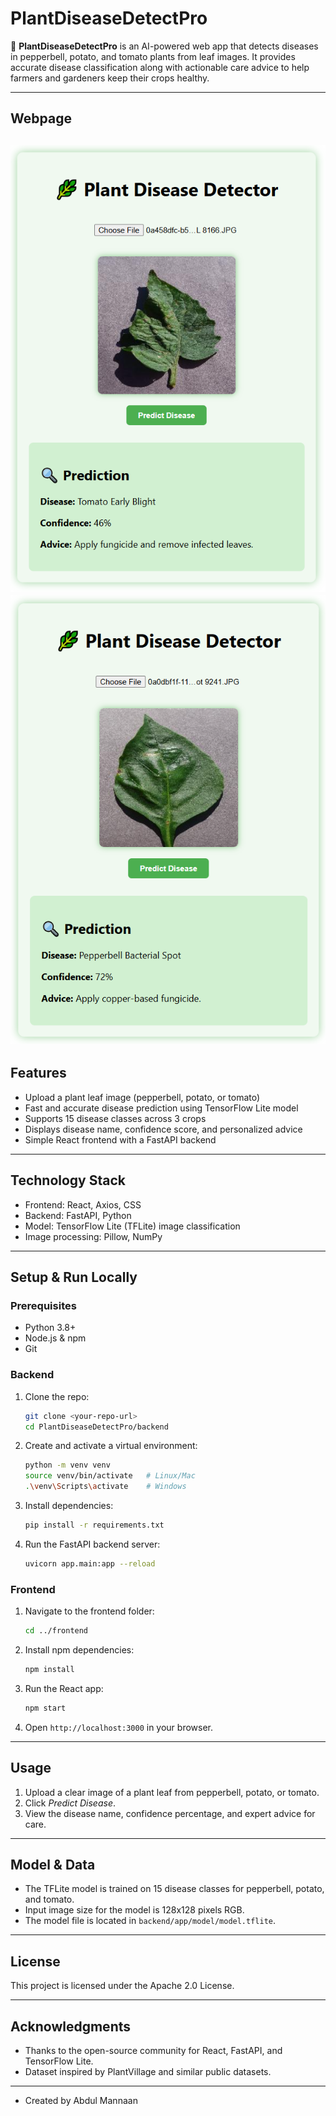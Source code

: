 # PlantDiseaseDetectPro

🌿 **PlantDiseaseDetectPro** is an AI-powered web app that detects diseases in pepperbell, potato, and tomato plants from leaf images. It provides accurate disease classification along with actionable care advice to help farmers and gardeners keep their crops healthy.

---
## Webpage
![Alt text](https://github.com/abdulmannaan502/SmartPlantCare/blob/main/Images/1.png)
![Alt text](https://github.com/abdulmannaan502/SmartPlantCare/blob/main/Images/2.png)
---

## Features

- Upload a plant leaf image (pepperbell, potato, or tomato)
- Fast and accurate disease prediction using TensorFlow Lite model
- Supports 15 disease classes across 3 crops
- Displays disease name, confidence score, and personalized advice
- Simple React frontend with a FastAPI backend

---

## Technology Stack

- Frontend: React, Axios, CSS
- Backend: FastAPI, Python
- Model: TensorFlow Lite (TFLite) image classification
- Image processing: Pillow, NumPy

---

## Setup & Run Locally

### Prerequisites

- Python 3.8+
- Node.js & npm
- Git

### Backend

1. Clone the repo:

   ```bash
   git clone <your-repo-url>
   cd PlantDiseaseDetectPro/backend
   ```

2. Create and activate a virtual environment:

   ```bash
   python -m venv venv
   source venv/bin/activate   # Linux/Mac
   .\venv\Scripts\activate    # Windows
   ```

3. Install dependencies:

   ```bash
   pip install -r requirements.txt
   ```

4. Run the FastAPI backend server:

   ```bash
   uvicorn app.main:app --reload
   ```

### Frontend

1. Navigate to the frontend folder:

   ```bash
   cd ../frontend
   ```

2. Install npm dependencies:

   ```bash
   npm install
   ```

3. Run the React app:

   ```bash
   npm start
   ```

4. Open `http://localhost:3000` in your browser.

---

## Usage

1. Upload a clear image of a plant leaf from pepperbell, potato, or tomato.
2. Click *Predict Disease*.
3. View the disease name, confidence percentage, and expert advice for care.

---

## Model & Data

- The TFLite model is trained on 15 disease classes for pepperbell, potato, and tomato.
- Input image size for the model is 128x128 pixels RGB.
- The model file is located in `backend/app/model/model.tflite`.

---

## License

This project is licensed under the Apache 2.0 License.

---

## Acknowledgments

- Thanks to the open-source community for React, FastAPI, and TensorFlow Lite.
- Dataset inspired by PlantVillage and similar public datasets.

---

- Created by Abdul Mannaan
